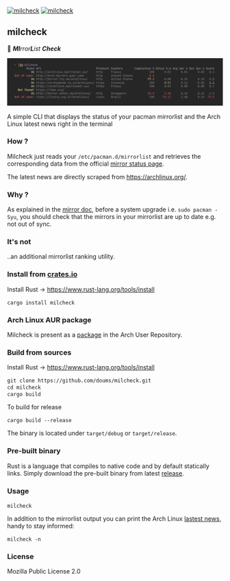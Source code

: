 [![milcheck](https://img.shields.io/github/workflow/status/doums/milcheck/Rust?color=0D0D0D&logoColor=BFBFBF&labelColor=404040&logo=github&style=for-the-badge)](https://github.com/doums/milcheck/actions?query=workflow%3ARust)
[![milcheck](https://img.shields.io/aur/version/milcheck?color=0D0D0D&logoColor=BFBFBF&labelColor=404040&logo=arch-linux&style=for-the-badge)](https://aur.archlinux.org/packages/milcheck/)

## milcheck

:tea: _**MI**rror**L**ist **Check**_

![milcheck](https://raw.githubusercontent.com/doums/milcheck/master/public/milcheck.png)

A simple CLI that displays the status of your pacman mirrorlist
and the Arch Linux latest news right in the terminal

### How ?

Milcheck just reads your `/etc/pacman.d/mirrorlist` and retrieves
the corresponding data from the official
[mirror status page](https://www.archlinux.org/mirrors/status/).

The latest news are directly scraped from https://archlinux.org/.

### Why ?

As explained in the
[mirror doc](https://wiki.archlinux.org/index.php/Mirrors), before
a system upgrade i.e. `sudo pacman -Syu`, you should check that
the mirrors in your mirrorlist are up to date e.g. not out of
sync.

### It's not

..an additional mirrorlist ranking utility.

### Install from [crates.io](https://crates.io/crates/milcheck)

Install Rust -> https://www.rust-lang.org/tools/install

```
cargo install milcheck
```

### Arch Linux AUR package

Milcheck is present as a
[package](https://aur.archlinux.org/packages/milcheck) in the Arch
User Repository.

### Build from sources

Install Rust -> https://www.rust-lang.org/tools/install

```
git clone https://github.com/doums/milcheck.git
cd milcheck
cargo build
```

To build for release

```
cargo build --release
```

The binary is located under `target/debug` or `target/release`.

### Pre-built binary

Rust is a language that compiles to native code and by default
statically links. Simply download the pre-built binary from latest
[release](https://github.com/doums/milcheck/releases/latest).

### Usage

```
milcheck
```

In addition to the mirrorlist output you can print the Arch Linux
[lastest news](https://archlinux.org/), handy to stay informed:

```
milcheck -n
```

### License

Mozilla Public License 2.0
